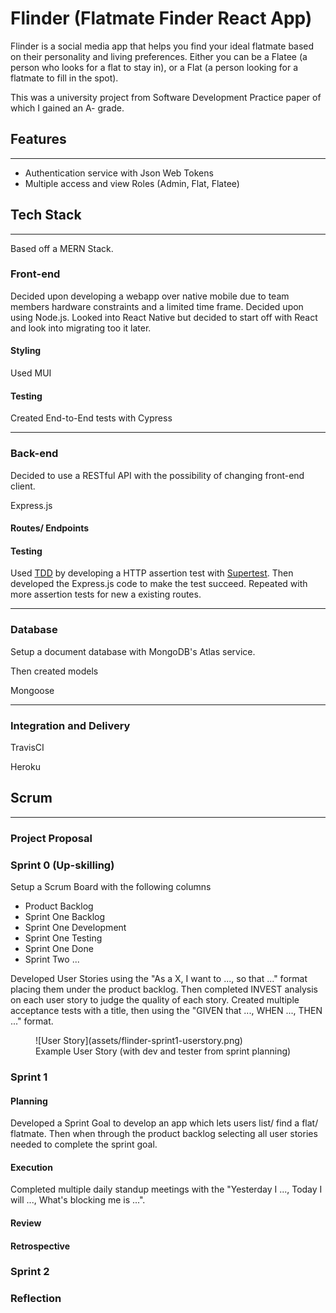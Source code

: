 # Flinder (Flatmate Finder React App)

Flinder is a social media app that helps you find your ideal flatmate based on their personality and living preferences. Either you can be a Flatee (a person who looks for a flat to stay in), or a Flat (a person looking for a flatmate to fill in the spot).

This was a university project from Software Development Practice paper of which I gained an A- grade.

## Features

---

- Authentication service with Json Web Tokens
- Multiple access and view Roles (Admin, Flat, Flatee)

## Tech Stack

---

Based off a MERN Stack.

### Front-end

Decided upon developing a webapp over native mobile due to team members hardware constraints and a limited time frame. Decided upon using Node.js. Looked into React Native but decided to start off with React and look into migrating too it later.

#### Styling

Used MUI

#### Testing

Created End-to-End tests with Cypress

---

### Back-end

Decided to use a RESTful API with the possibility of changing front-end client.

Express.js

#### Routes/ Endpoints

#### Testing

Used [TDD](../../Second-Brain/Computer-Science/Software-Development/Methods/TDD.md) by developing a HTTP assertion test with [Supertest](https://www.npmjs.com/package/supertest). Then developed the Express.js code to make the test succeed. Repeated with more assertion tests for new a existing routes.

---

### Database

Setup a document database with MongoDB's Atlas service.

Then created models

Mongoose

---

### Integration and Delivery

TravisCI

Heroku

## Scrum

---

### Project Proposal

### Sprint 0 (Up-skilling)

Setup a Scrum Board with the following columns

- Product Backlog
- Sprint One Backlog
- Sprint One Development
- Sprint One Testing
- Sprint One Done
- Sprint Two ...

Developed User Stories using the "As a X, I want to ..., so that ..." format placing them under the product backlog. Then completed INVEST analysis on each user story to judge the quality of each story. Created multiple acceptance tests with a title, then using the "GIVEN that ..., WHEN ..., THEN ..." format.

<figure markdown>
  ![User Story](assets/flinder-sprint1-userstory.png)
  <figcaption>Example User Story (with dev and tester from sprint planning)</figcaption>
</figure>

### Sprint 1

#### Planning

Developed a Sprint Goal to develop an app which lets users list/ find a flat/ flatmate. Then when through the product backlog selecting all user stories needed to complete the sprint goal.


#### Execution

Completed multiple daily standup meetings with the "Yesterday I ..., Today I will ..., What's blocking me is ...".

#### Review

#### Retrospective



### Sprint 2

### Reflection
